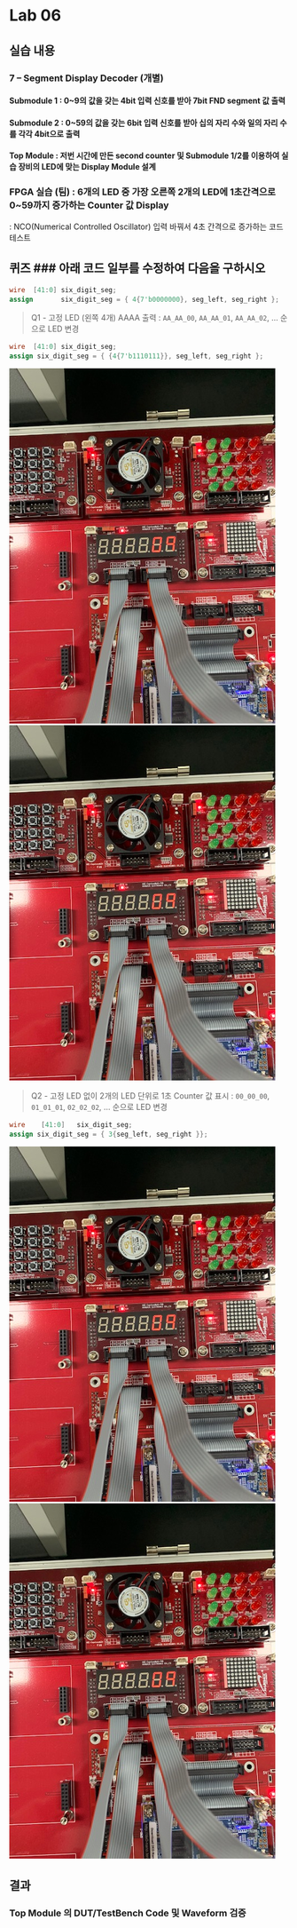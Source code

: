 ﻿# Lab 06

## 실습 내용

### **7 – Segment Display Decoder (개별)**

#### **Submodule 1** : 0~9의 값을 갖는 4bit 입력 신호를 받아 7bit FND  segment  값 출력

#### **Submodule 2** : 0~59의 값을 갖는 6bit 입력 신호를 받아 십의 자리 수와 일의 자리 수를 각각 4bit으로 출력

#### **Top Module** : 저번 시간에 만든 second counter  및 Submodule 1/2를 이용하여 실습 장비의 LED에 맞는 Display Module 설계

### FPGA 실습 (팀) : 6개의 LED 중 가장 오른쪽 2개의 LED에 1초간격으로 0~59까지 증가하는 Counter 값 Display
: NCO(Numerical Controlled Oscillator) 입력 바꿔서 4초 간격으로 증가하는 코드 테스트

## 퀴즈 ### 아래 코드 일부를 수정하여 다음을 구하시오 
```verilog 
wire  [41:0] six_digit_seg; 
assign       six_digit_seg = { 4{7'b0000000}, seg_left, seg_right };
``` 

> Q1 - 고정 LED (왼쪽 4개) AAAA 출력 : `AA_AA_00`, `AA_AA_01`, `AA_AA_02`, … 순으로 LED 변경
```verilog 
wire  [41:0] six_digit_seg; 
assign six_digit_seg = { {4{7'b1110111}}, seg_left, seg_right };
``` 

![](https://github.com/dbwpdls22/logicDesign/blob/master/practice06/IMG_9080.jpg)
![](https://github.com/dbwpdls22/logicDesign/blob/master/practice06/IMG_9080.jpg)


> Q2 - 고정 LED 없이 2개의 LED 단위로 1초 Counter 값 표시 : `00_00_00`, `01_01_01`, `02_02_02`, … 순으로 LED 변경
```verilog 
wire    [41:0]   six_digit_seg;
assign six_digit_seg = { 3{seg_left, seg_right }};
``` 

![](https://github.com/dbwpdls22/logicDesign/blob/master/practice06/IMG_9080.jpg)
![](https://github.com/dbwpdls22/logicDesign/blob/master/practice06/IMG_9080.jpg)

## 결과
 ### **Top Module 의 DUT/TestBench Code 및 Waveform 검증**
 



<!--stackedit_data:
eyJoaXN0b3J5IjpbLTkyMjI4MDRdfQ==
-->